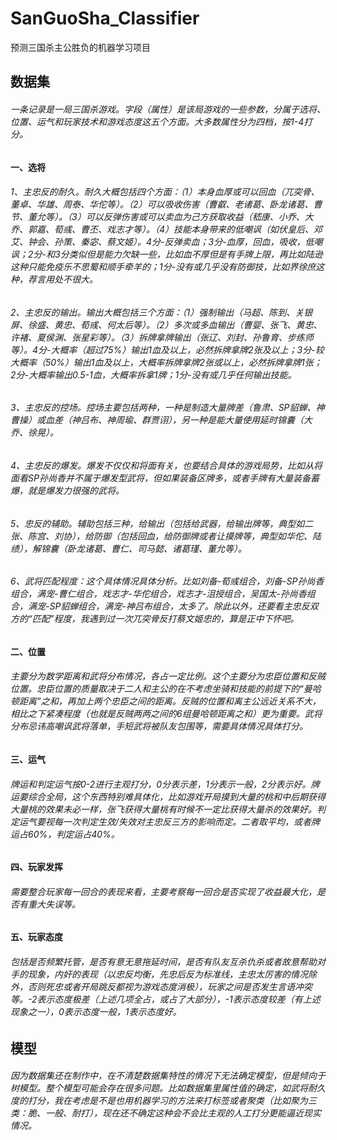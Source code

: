 # SanGuoSha_Classifier
预测三国杀主公胜负的机器学习项目
## 数据集
###### 一条记录是一局三国杀游戏。字段（属性）是该局游戏的一些参数，分属于选将、位置、运气和玩家技术和游戏态度这五个方面。大多数属性分为四档，按1-4打分。
#### 一、选将
###### 1、主忠反的耐久。耐久大概包括四个方面：（1）本身血厚或可以回血（兀突骨、董卓、华雄、周泰、华佗等）。（2）可以吸收伤害（曹叡、老诸葛、卧龙诸葛、曹节、董允等）。（3）可以反弹伤害或可以卖血为己方获取收益（嵇康、小乔、大乔、郭嘉、荀彧、曹丕、戏志才等）。（4）技能本身带来的低嘲讽（如伏皇后、邓艾、钟会、孙策、秦宓、蔡文姬）。4分-反弹卖血；3分-血厚，回血，吸收，低嘲讽；2分-和3分类似但是能力欠缺一些，比如血不厚但是有手牌上限，再比如陆逊这种只能免疫乐不思蜀和顺手牵羊的；1分-没有或几乎没有防御技，比如界徐庶这种，荐言用处不很大。
###### 2、主忠反的输出。输出大概包括三个方面：（1）强制输出（马超、陈到、关银屏、徐盛、黄忠、荀彧、何太后等）。（2）多次或多血输出（曹婴、张飞、黄忠、许褚、夏侯渊、张星彩等）。（3）拆牌拿牌输出（张辽、刘封、孙鲁育、步练师等）。4分-大概率（超过75%）输出1血及以上，必然拆牌拿牌2张及以上；3分-较大概率（50%）输出1血及以上，大概率拆牌拿牌2张或以上，必然拆牌拿牌1张；2分-大概率输出0.5-1血，大概率拆拿1牌；1分-没有或几乎任何输出技能。
###### 3、主忠反的控场。控场主要包括两种，一种是制造大量牌差（鲁肃、SP貂蝉、神曹操）或血差（神吕布、神周瑜、群贾诩），另一种是能大量使用延时锦囊（大乔、徐晃）。
###### 4、主忠反的爆发。爆发不仅仅和将面有关，也要结合具体的游戏局势，比如从将面看SP孙尚香并不属于爆发型武将，但如果装备区牌多，或者手牌有大量装备蓄爆，就是爆发力很强的武将。
###### 5、忠反的辅助。辅助包括三种，给输出（包括给武器，给输出牌等，典型如二张、陈宫、刘协），给防御（包括回血，给防御牌或者让摸牌等，典型如华佗、陆绩），解锦囊（卧龙诸葛、曹仁、司马懿、诸葛瑾、董允等）。
###### 6、武将匹配程度：这个具体情况具体分析。比如刘备-荀彧组合，刘备-SP孙尚香组合，满宠-曹仁组合，戏志才-华佗组合，戏志才-沮授组合，吴国太-孙尚香组合，满宠-SP貂蝉组合，满宠-神吕布组合，太多了。除此以外，还要看主忠反双方的“匹配”程度，我遇到过一次兀突骨反打蔡文姬忠的，算是正中下怀吧。
#### 二、位置
###### 主要分为数学距离和武将分布情况，各占一定比例。这个主要分为忠臣位置和反贼位置。忠臣位置的质量取决于二人和主公的在不考虑坐骑和技能的前提下的“曼哈顿距离”之和，再加上两个忠臣之间的距离。反贼的位置和离主公远近关系不大，相比之下紧凑程度（也就是反贼两两之间的6组曼哈顿距离之和）更为重要。武将分布忌讳高嘲讽武将落单，手短武将被队友包围等，需要具体情况具体打分。
#### 三、运气
###### 牌运和判定运气按0-2进行主观打分，0分表示差，1分表示一般，2分表示好。牌运要综合全局，这个东西特别难具体化，比如游戏开局摸到大量的桃和中后期获得大量桃的效果未必一样，张飞获得大量桃有时候不一定比获得大量杀的效果好。判定运气要视每一次判定生效/失效对主忠反三方的影响而定。二者取平均，或者牌运占60%，判定运占40%。
#### 四、玩家发挥
###### 需要整合玩家每一回合的表现来看，主要考察每一回合是否实现了收益最大化，是否有重大失误等。
#### 五、玩家态度
###### 包括是否频繁托管，是否有意无意拖延时间，是否有队友互杀仇杀或者故意帮助对手的现象，内奸的表现（以忠反均衡，先忠后反为标准线，主忠太厉害的情况除外，否则死忠或者开局跳反都视为游戏态度消极），玩家之间是否发生言语冲突等。-2表示态度极差（上述几项全占，或占了大部分），-1表示态度较差（有上述现象之一），0表示态度一般，1表示态度好。
## 模型
###### 因为数据集还在制作中，在不清楚数据集特性的情况下无法确定模型，但是倾向于树模型。整个模型可能会存在很多问题。比如数据集里属性值的确定，如武将耐久度的打分，我在考虑是不是也用机器学习的方法来打标签或者聚类（比如聚为三类：脆、一般、耐打），现在还不确定这种会不会比主观的人工打分更能逼近现实情况。
